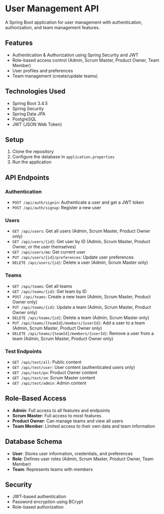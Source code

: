 # User Management API

A Spring Boot application for user management with authentication, authorization, and team management features.

## Features

- Authentication & Authorization using Spring Security and JWT
- Role-based access control (Admin, Scrum Master, Product Owner, Team Member)
- User profiles and preferences
- Team management (create/update teams)

## Technologies Used

- Spring Boot 3.4.5
- Spring Security
- Spring Data JPA
- PostgreSQL
- JWT (JSON Web Token)

## Setup

1. Clone the repository
2. Configure the database in `application.properties`
3. Run the application

## API Endpoints

### Authentication

- `POST /api/auth/signin`: Authenticate a user and get a JWT token
- `POST /api/auth/signup`: Register a new user

### Users

- `GET /api/users`: Get all users (Admin, Scrum Master, Product Owner only)
- `GET /api/users/{id}`: Get user by ID (Admin, Scrum Master, Product Owner, or the user themselves)
- `GET /api/users/me`: Get current user
- `PUT /api/users/{id}/preferences`: Update user preferences
- `DELETE /api/users/{id}`: Delete a user (Admin, Scrum Master only)

### Teams

- `GET /api/teams`: Get all teams
- `GET /api/teams/{id}`: Get team by ID
- `POST /api/teams`: Create a new team (Admin, Scrum Master, Product Owner only)
- `PUT /api/teams/{id}`: Update a team (Admin, Scrum Master, Product Owner only)
- `DELETE /api/teams/{id}`: Delete a team (Admin, Scrum Master only)
- `PUT /api/teams/{teamId}/members/{userId}`: Add a user to a team (Admin, Scrum Master, Product Owner only)
- `DELETE /api/teams/{teamId}/members/{userId}`: Remove a user from a team (Admin, Scrum Master, Product Owner only)

### Test Endpoints

- `GET /api/test/all`: Public content
- `GET /api/test/user`: User content (authenticated users only)
- `GET /api/test/po`: Product Owner content
- `GET /api/test/sm`: Scrum Master content
- `GET /api/test/admin`: Admin content

## Role-Based Access

- **Admin**: Full access to all features and endpoints
- **Scrum Master**: Full access to most features
- **Product Owner**: Can manage teams and view all users
- **Team Member**: Limited access to their own data and team information

## Database Schema

- **User**: Stores user information, credentials, and preferences
- **Role**: Defines user roles (Admin, Scrum Master, Product Owner, Team Member)
- **Team**: Represents teams with members

## Security

- JWT-based authentication
- Password encryption using BCrypt
- Role-based authorization
